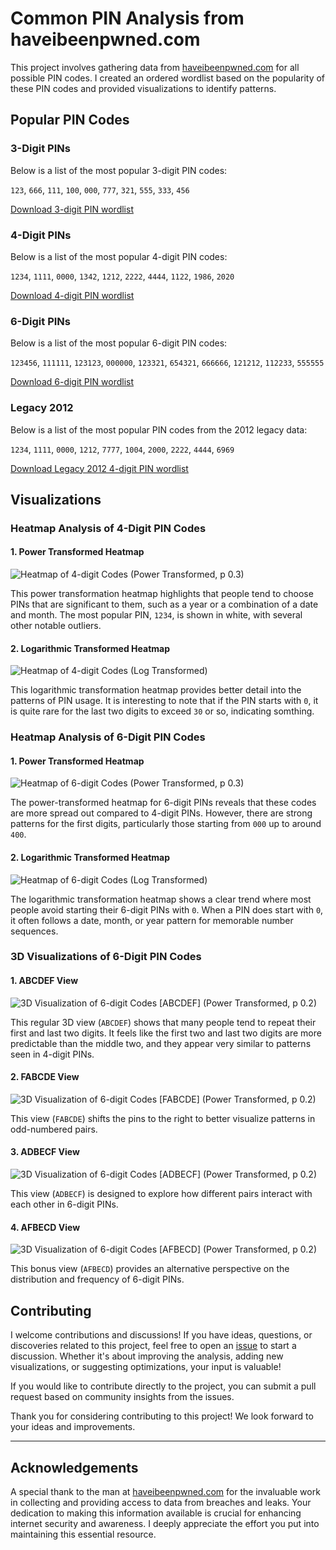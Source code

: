 # Common PIN Analysis from haveibeenpwned.com

This project involves gathering data from [haveibeenpwned.com](https://haveibeenpwned.com) for all possible PIN codes. I created an ordered wordlist based on the popularity of these PIN codes and provided visualizations to identify patterns.


## Popular PIN Codes

### 3-Digit PINs

Below is a list of the most popular 3-digit PIN codes:

`123`, `666`, `111`, `100`, `000`, `777`, `321`, `555`, `333`, `456`

[Download 3-digit PIN wordlist](https://github.com/Slon104/Common-PIN-Analysis-from-haveibeenpwned.com/blob/main/Word%20Lists/3%20PIN%20by%20Slon104.txt)

### 4-Digit PINs

Below is a list of the most popular 4-digit PIN codes:

`1234`, `1111`, `0000`, `1342`, `1212`, `2222`, `4444`, `1122`, `1986`, `2020`

[Download 4-digit PIN wordlist](https://github.com/Slon104/Common-PIN-Analysis-from-haveibeenpwned.com/blob/main/Word%20Lists/4%20PIN%20by%20Slon104.txt)

### 6-Digit PINs

Below is a list of the most popular 6-digit PIN codes:

`123456`, `111111`, `123123`, `000000`, `123321`, `654321`, `666666`, `121212`, `112233`, `555555`

[Download 6-digit PIN wordlist](https://github.com/Slon104/Common-PIN-Analysis-from-haveibeenpwned.com/blob/main/Word%20Lists/6%20PIN%20by%20Slon104.txt)

### Legacy 2012

Below is a list of the most popular PIN codes from the 2012 legacy data:

`1234`, `1111`, `0000`, `1212`, `7777`, `1004`, `2000`, `2222`, `4444`, `6969`

[Download Legacy 2012 4-digit PIN wordlist](https://github.com/Slon104/Common-PIN-Analysis-from-haveibeenpwned.com/blob/main/Legacy%202012%20Credit%20Card%20Pin%20Numbers%20leak/4%20digit%20wordlist%20old.txt)

## Visualizations

### Heatmap Analysis of 4-Digit PIN Codes

#### 1. Power Transformed Heatmap

![Heatmap of 4-digit Codes (Power Transformed, p 0.3)](https://github.com/Slon104/Common-PIN-Analysis-from-haveibeenpwned.com/blob/main/4-digit%20%20Visualization/Heatmap%20of%204-digit%20Codes%20(Power%20Transformed,%20p%200.3).png?raw=true)

This power transformation heatmap highlights that people tend to choose PINs that are significant to them, such as a year or a combination of a date and month. The most popular PIN, `1234`, is shown in white, with several other notable outliers.

#### 2. Logarithmic Transformed Heatmap

![Heatmap of 4-digit Codes (Log Transformed)](https://github.com/Slon104/Common-PIN-Analysis-from-haveibeenpwned.com/blob/main/4-digit%20%20Visualization/Heatmap%20of%204-digit%20Codes%20(Log%20Transformed).png?raw=true)

This logarithmic transformation heatmap provides better detail into the patterns of PIN usage. It is interesting to note that if the PIN starts with `0`, it is quite rare for the last two digits to exceed `30` or so, indicating somthing.

### Heatmap Analysis of 6-Digit PIN Codes

#### 1. Power Transformed Heatmap

![Heatmap of 6-digit Codes (Power Transformed, p 0.3)](https://github.com/Slon104/Common-PIN-Analysis-from-haveibeenpwned.com/blob/main/6-digit%20%20Visualization/Heatmap%20of%206-digit%20Codes%20(Power%20Transformed,%20p%200.3).png?raw=true)

The power-transformed heatmap for 6-digit PINs reveals that these codes are more spread out compared to 4-digit PINs. However, there are strong patterns for the first digits, particularly those starting from `000` up to around `400`.

#### 2. Logarithmic Transformed Heatmap

![Heatmap of 6-digit Codes (Log Transformed)](https://github.com/Slon104/Common-PIN-Analysis-from-haveibeenpwned.com/blob/main/6-digit%20%20Visualization/Heatmap%20of%206-digit%20Codes%20(Log%20Transformed).png?raw=true)

The logarithmic transformation heatmap shows a clear trend where most people avoid starting their 6-digit PINs with `0`. When a PIN does start with `0`, it often follows a date, month, or year pattern for memorable number sequences.

### 3D Visualizations of 6-Digit PIN Codes

#### 1. ABCDEF View

![3D Visualization of 6-digit Codes [ABCDEF] (Power Transformed, p 0.2)](https://github.com/Slon104/Common-PIN-Analysis-from-haveibeenpwned.com/blob/main/6-digit%20%20Visualization%203D/3D%20Visualization%20of%206-digit%20Codes%20%5BABCDEF%5D%20(Power%20Transformed,%20p%200.2).png?raw=true)

This regular 3D view (`ABCDEF`) shows that many people tend to repeat their first and last two digits. It feels like the first two and last two digits are more predictable than the middle two, and they appear very similar to patterns seen in 4-digit PINs.

#### 2. FABCDE View

![3D Visualization of 6-digit Codes [FABCDE] (Power Transformed, p 0.2)](https://github.com/Slon104/Common-PIN-Analysis-from-haveibeenpwned.com/blob/main/6-digit%20%20Visualization%203D/3D%20Visualization%20of%206-digit%20Codes%20%5BFABCDE%5D%20(Power%20Transformed,%20p%200.2).png?raw=true)

This view (`FABCDE`) shifts the pins to the right to better visualize patterns in odd-numbered pairs.

#### 3. ADBECF View

![3D Visualization of 6-digit Codes [ADBECF] (Power Transformed, p 0.2)](https://github.com/Slon104/Common-PIN-Analysis-from-haveibeenpwned.com/blob/main/6-digit%20%20Visualization%203D/3D%20Visualization%20of%206-digit%20Codes%20%5BADBECF%5D%20(Power%20Transformed,%20p%200.2).png?raw=true)

This view (`ADBECF`) is designed to explore how different pairs interact with each other in 6-digit PINs.

#### 4. AFBECD View

![3D Visualization of 6-digit Codes [AFBECD] (Power Transformed, p 0.2)](https://github.com/Slon104/Common-PIN-Analysis-from-haveibeenpwned.com/blob/main/6-digit%20%20Visualization%203D/3D%20Visualization%20of%206-digit%20Codes%20%5BAFBECD%5D%20(Power%20Transformed,%20p%200.2).png?raw=true)

This bonus view (`AFBECD`) provides an alternative perspective on the distribution and frequency of 6-digit PINs.


## Contributing

I welcome contributions and discussions! If you have ideas, questions, or discoveries related to this project, feel free to open an [issue](https://github.com/Slon104/Common-PIN-Analysis-from-haveibeenpwned.com/issues) to start a discussion. Whether it's about improving the analysis, adding new visualizations, or suggesting optimizations, your input is valuable!

If you would like to contribute directly to the project, you can submit a pull request based on community insights from the issues.


Thank you for considering contributing to this project! We look forward to your ideas and improvements.

---

## Acknowledgements

A special thank  to the man at [haveibeenpwned.com](https://haveibeenpwned.com) for the invaluable work in collecting and providing access to data from breaches and leaks. Your dedication to making this information available is crucial for enhancing internet security and awareness. I deeply appreciate the effort you put into maintaining this essential resource.
